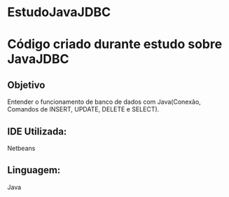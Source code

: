 # EstudoJavaJDBC
<h1>Código criado durante estudo sobre JavaJDBC</h1>

<h2>Objetivo</h2>

<p>
    Entender o funcionamento de banco de dados com Java(Conexão, Comandos de INSERT, UPDATE, DELETE e SELECT).
</p>

<h2> IDE Utilizada: </h2>

<p>Netbeans </p>

<h2>Linguagem: </h2>

<p>Java</p>
